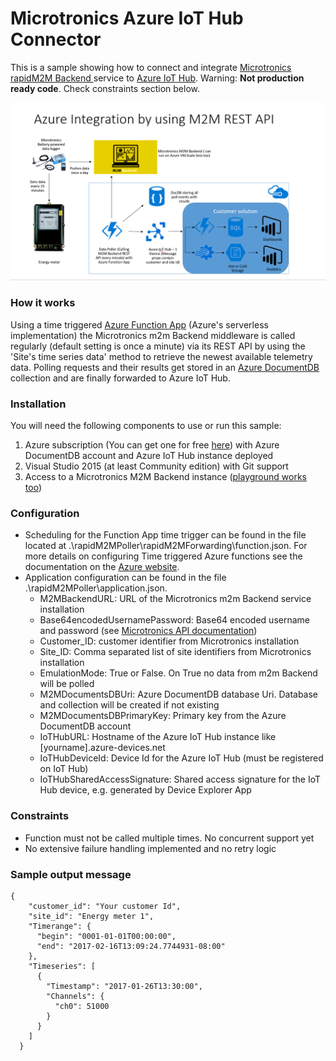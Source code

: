 # Microtronics Azure IoT Hub Connector
This is a sample showing how to connect and integrate [Microtronics rapidM2M Backend ](https://www.microtronics.at/en/products/m2m-platform.html)
service to [Azure IoT Hub](https://azure.microsoft.com/en-us/services/iot-hub/). Warning: **Not production ready code**. Check constraints section below.

![alt text](./Assets/IntegrationArchitecture.PNG)

### How it works

Using a time triggered [Azure Function App](https://azure.microsoft.com/en-us/services/functions/) (Azure's serverless implementation) the Microtronics m2m Backend middleware is called regularly (default setting is once a minute) via its REST API by using the 'Site's time series data' method to retrieve the newest available telemetry data. Polling requests and their results get stored in an [Azure DocumentDB](https://azure.microsoft.com/en-us/services/documentdb/) collection and are finally forwarded to Azure IoT Hub.  

### Installation 
You will need the following components to use or run this sample:

1. Azure subscription (You can get one for free [here](https://azure.microsoft.com/en-us/free/)) with Azure DocumentDB account and Azure IoT Hub instance deployed
2. Visual Studio 2015 (at least Community edition) with Git support
3. Access to a Microtronics M2M Backend instance ([playground works too](https://www.microtronics.at/en/service/cloud_service.html))

### Configuration
- Scheduling for the Function App time trigger can be found in the file located at .\rapidM2MPoller\rapidM2MForwarding\function.json. For more details on configuring Time triggered Azure functions see the documentation on the [Azure website](https://docs.microsoft.com/en-us/azure/azure-functions/functions-bindings-timer).
- Application configuration can be found in the file .\rapidM2MPoller\application.json.
    - M2MBackendURL: URL of the Microtronics m2m Backend service installation
    - Base64encodedUsernamePassword: Base64 encoded username and password (see [Microtronics API documentation](http://support.mydatanet.at/quick_guide/ApiDocumentationV1.pdf))
    - Customer_ID: customer identifier from Microtronics installation
    - Site_ID: Comma separated list of site identifiers from Microtronics installation
    - EmulationMode: True or False. On True no data from m2m Backend will be polled
    - M2MDocumentsDBUri: Azure DocumentDB database Uri. Database and collection will be created if not existing
    - M2MDocumentsDBPrimaryKey: Primary key from the Azure DocumentDB account
    - IoTHubURL: Hostname of the Azure IoT Hub instance like [yourname].azure-devices.net 
    - IoTHubDeviceId: Device Id for the Azure IoT Hub (must be registered on IoT Hub)
    - IoTHubSharedAccessSignature: Shared access signature for the IoT Hub device, e.g. generated by Device Explorer App

### Constraints
- Function must not be called multiple times. No concurrent support yet
- No extensive failure handling implemented and no retry logic

### Sample output message

```
{
    "customer_id": "Your customer Id",
    "site_id": "Energy meter 1",
    "Timerange": {
      "begin": "0001-01-01T00:00:00",
      "end": "2017-02-16T13:09:24.7744931-08:00"
    },
    "Timeseries": [
      {
        "Timestamp": "2017-01-26T13:30:00",
        "Channels": {
          "ch0": 51000
        }
      }
    ]
  }
  ```





